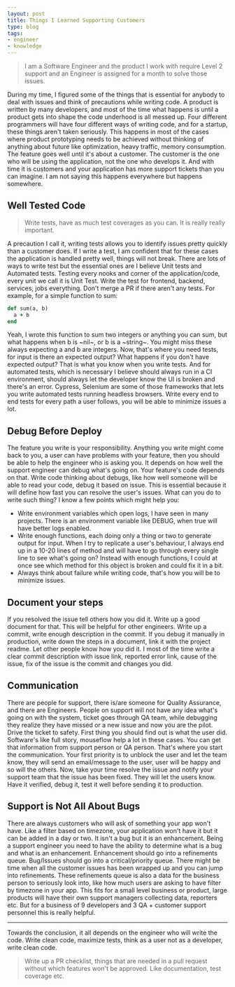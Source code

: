 ```yaml
---
layout: post
title: Things I Learned Supporting Customers
type: blog
tags: 
- engineer
- knowledge
---
```


> I am a Software Engineer and the product I work with require Level 2 support and an Engineer is assigned for a month to solve those issues.

During my time, I figured some of the things that is essential for anybody to deal with issues and think of precautions while writing code. A product is written by many developers, and most of the time what happens is until a product gets into shape the code underhood is all messed up. Four different programmers will have four different ways of writing code, and for a startup, these things aren't taken seriously. This happens in most of the cases where product prototyping needs to be achieved without thinking of anything about future like optimization, heavy traffic, memory consumption. The feature goes well until it's about a customer. The customer is the one who will be using the application, not the one who develops it. And with time it is customers and your application has more support tickets than you can imagine. I am not saying this happens everywhere but happens somewhere. 

## Well Tested Code

> Write tests, have as much test coverages as you can. It is really really important. 

A precaution I call it, writing tests allows you to identify issues pretty quickly than a customer does. If I write a test, I am confident that for these cases the application is handled pretty well, things will not break. There are lots of ways to write test but the essential ones are I believe Unit tests and Automated tests. Testing every nooks and corner of the application/code, every unit we call it is Unit Test. Write the test for frontend, backend, services, jobs everything. Don't merge a PR if there aren't any tests. For example, for a simple function to sum: 

```ruby
def sum(a, b)
  a + b
end
```
Yeah, I wrote this function to sum two integers or anything you can sum, but what happens when b is ~nil~, or b is a ~string~. You might miss these always expecting a and b are integers. Now, that's where you need tests, for input is there an expected output? What happens if you don't have expected output? That is what you know when you write tests. And for automated tests, which is necessary I believe should always run in a CI environment, should always let the developer know the UI is broken and there's an error. Cypress, Selenium are some of those frameworks that lets you write automated tests running headless browsers. Write every end to end tests for every path a user follows, you will be able to minimize issues a lot.

## Debug Before Deploy

The feature you write is your responsibility. Anything you write might come back to you, a user can have problems with your feature, then you should be able to help the engineer who is asking you. It depends on how well the support engineer can debug what's going on. Your feature's code depends on that. Write code thinking about debugs, like how well someone will be able to read your code, debug it based on issue. This is essential because it will define how fast you can resolve the user's issues. What can you do to write such thing? I know a few points which might help you: 
-  Write environment variables which open logs, I have seen in many projects. There is an environment variable like DEBUG, when true will have better logs enabled.
-  Write enough functions, each doing only a thing or two to generate output for input. When I try to replicate a user's behaviour, I always end up in a 10-20 lines of method and will have to go through every single line to see what's going on? Instead with enough functions, I could at once see which method for this object is broken and could fix it in a bit.
-  Always think about failure while writing code, that's how you will be to minimize issues.

## Document your steps

If you resolved the issue tell others how you did it. Write up a good document for that. This will be helpful for other engineers. Write up a commit, write enough description in the commit. If you debug it manually in production, write down the steps in a document, link it with the project readme. Let other people know how you did it. I most of the time write a clear commit description with issue link, reported error link, cause of the issue, fix of the issue is the commit and changes you did. 

## Communication

There are people for support, there is/are someone for Quality Assurance, and there are Engineers. People on support will not have any idea what's going on with the system, ticket goes through QA team, while debugging they realize they have missed or a new issue and now you are the pilot. Drive the ticket to safety. First thing you should find out is what the user did. Software's like full story, mouseflow help a lot in these cases. You can get that information from support person or QA person. That's where you start the communication. Your first priority is to unblock the user and let the team know, they will send an email/message to the user, user will be happy and so will the others. Now, take your time resolve the issue and notify your support team that the issue has been fixed. They will let the users know. Have it verified, debug it, test it well before sending it to production.

## Support is Not All About Bugs

There are always customers who will ask of something your app won't have. Like a filter based on timezone, your application won't have it but it can be added in a day or two. It isn't a bug but it is an enhancement. Being a support engineer you need to have the ability to determine what is a bug and what is an enhancement. Enhancement should go into a refinements queue. Bug/Issues should go into a critical/priority queue. There might be time when all the customer issues has been wrapped up and you can jump into refinements. These refinements queue is also a data for the business person to seriously look into, like how much users are asking to have filter by timezone in your app. This fits for a small level business or product, large products will have their own support managers collecting data, reporters etc. But for a business of 9 developers and 3 QA + customer support personnel this is really helpful. 


----
Towards the conclusion, it all depends on the engineer who will write the code. Write clean code, maximize tests, think as a user not as a developer, write clean code. 
> Write up a PR checklist, things that are needed in a pull request without which features won't be approved. Like documentation, test coverage etc.
